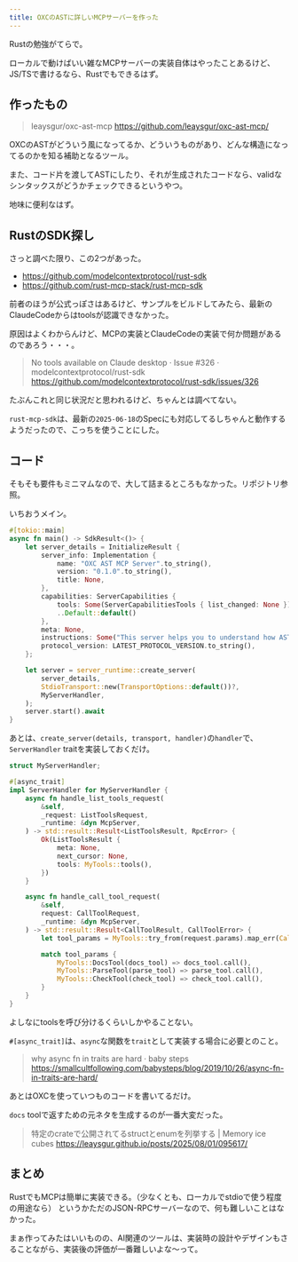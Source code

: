 ```yaml
---
title: OXCのASTに詳しいMCPサーバーを作った
---
```


Rustの勉強がてらで。

ローカルで動けばいい雑なMCPサーバーの実装自体はやったことあるけど、JS/TSで書けるなら、Rustでもできるはず。

## 作ったもの

> leaysgur/oxc-ast-mcp
> https://github.com/leaysgur/oxc-ast-mcp/

OXCのASTがどういう風になってるか、どういうものがあり、どんな構造になってるのかを知る補助となるツール。

また、コード片を渡してASTにしたり、それが生成されたコードなら、validなシンタックスがどうかチェックできるというやつ。

地味に便利なはず。

## RustのSDK探し

さっと調べた限り、この2つがあった。

- https://github.com/modelcontextprotocol/rust-sdk
- https://github.com/rust-mcp-stack/rust-mcp-sdk

前者のほうが公式っぽさはあるけど、サンプルをビルドしてみたら、最新のClaudeCodeからはtoolsが認識できなかった。

原因はよくわからんけど、MCPの実装とClaudeCodeの実装で何か問題があるのであろう・・・。

> No tools available on Claude desktop · Issue #326 · modelcontextprotocol/rust-sdk
> https://github.com/modelcontextprotocol/rust-sdk/issues/326

たぶんこれと同じ状況だと思われるけど、ちゃんとは調べてない。

`rust-mcp-sdk`は、最新の`2025-06-18`のSpecにも対応してるしちゃんと動作するようだったので、こっちを使うことにした。

## コード

そもそも要件もミニマムなので、大して詰まるところもなかった。リポジトリ参照。

いちおうメイン。

```rs
#[tokio::main]
async fn main() -> SdkResult<()> {
    let server_details = InitializeResult {
        server_info: Implementation {
            name: "OXC AST MCP Server".to_string(),
            version: "0.1.0".to_string(),
            title: None,
        },
        capabilities: ServerCapabilities {
            tools: Some(ServerCapabilitiesTools { list_changed: None }),
            ..Default::default()
        },
        meta: None,
        instructions: Some("This server helps you to understand how ASTs are structured by OXC parser. Also useful to quick check for your code which should be valid syntax.".to_string()),
        protocol_version: LATEST_PROTOCOL_VERSION.to_string(),
    };

    let server = server_runtime::create_server(
        server_details,
        StdioTransport::new(TransportOptions::default())?,
        MyServerHandler,
    );
    server.start().await
}
```

あとは、`create_server(details, transport, handler)`の`handler`で、`ServerHandler` traitを実装しておくだけ。

```rs
struct MyServerHandler;

#[async_trait]
impl ServerHandler for MyServerHandler {
    async fn handle_list_tools_request(
        &self,
        _request: ListToolsRequest,
        _runtime: &dyn McpServer,
    ) -> std::result::Result<ListToolsResult, RpcError> {
        Ok(ListToolsResult {
            meta: None,
            next_cursor: None,
            tools: MyTools::tools(),
        })
    }

    async fn handle_call_tool_request(
        &self,
        request: CallToolRequest,
        _runtime: &dyn McpServer,
    ) -> std::result::Result<CallToolResult, CallToolError> {
        let tool_params = MyTools::try_from(request.params).map_err(CallToolError::new)?;

        match tool_params {
            MyTools::DocsTool(docs_tool) => docs_tool.call(),
            MyTools::ParseTool(parse_tool) => parse_tool.call(),
            MyTools::CheckTool(check_tool) => check_tool.call(),
        }
    }
}
```

よしなにtoolsを呼び分けるくらいしかやることない。

`#[async_trait]`は、`async`な関数を`trait`として実装する場合に必要とのこと。

> why async fn in traits are hard · baby steps
> https://smallcultfollowing.com/babysteps/blog/2019/10/26/async-fn-in-traits-are-hard/

あとはOXCを使っていつものコードを書いてるだけ。

`docs` toolで返すための元ネタを生成するのが一番大変だった。

> 特定のcrateで公開されてるstructとenumを列挙する | Memory ice cubes
> https://leaysgur.github.io/posts/2025/08/01/095617/

## まとめ

RustでもMCPは簡単に実装できる。（少なくとも、ローカルでstdioで使う程度の用途なら）
というかただのJSON-RPCサーバーなので、何も難しいことはなかった。

まぁ作ってみたはいいものの、AI関連のツールは、実装時の設計やデザインもさることながら、実装後の評価が一番難しいよな〜って。
